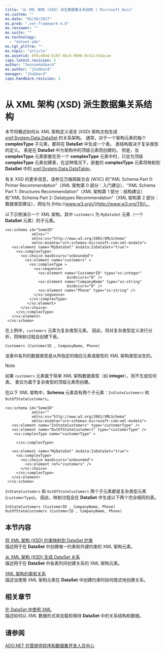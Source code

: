 ```yaml
---
title: "从 XML 架构 (XSD) 派生数据集关系结构 | Microsoft Docs"
ms.custom: ""
ms.date: "03/30/2017"
ms.prod: ".net-framework-4.6"
ms.reviewer: ""
ms.suite: ""
ms.technology: 
  - "dotnet-ado"
ms.tgt_pltfrm: ""
ms.topic: "article"
ms.assetid: 8f6cd04d-6197-4bc4-9096-8c51c7e4acae
caps.latest.revision: 5
author: "JennieHubbard"
ms.author: "jhubbard"
manager: "jhubbard"
caps.handback.revision: 3
---
```

# 从 XML 架构 (XSD) 派生数据集关系结构
本节将概述如何从 XML 架构定义语言 \(XSD\) 架构文档生成 <xref:System.Data.DataSet> 的关系架构。  通常，对于一个架构元素的每个 **complexType** 子元素，都将在 **DataSet** 中生成一个表。  表结构取决于复杂类型的定义。  表是在 **DataSet** 中为架构中的顶级元素而创建的。  但是，当 **complexType** 元素嵌套在另一个 **complexType** 元素中时，只会为顶级 **complexType** 元素创建表，在这种情况下，嵌套的 **complexType** 元素将映射到 **DataSet** 中的 <xref:System.Data.DataTable>。  
  
 有关 XSD 的更多信息，请参见万维网联合会 \(W3C\) 的“XML Schema Part 0: Primer Recommendation”（XML 架构第 0 部分：入门建议）、“XML Schema Part 1: Structures Recommendation”（XML 架构第 1 部分：结构建议）和“XML Schema Part 2: Datatypes Recommendation”（XML 架构第 2 部分：数据类型建议），网址为 [http:\/\/www.w3.org\/](http://www.w3.org/TR/)。  
  
 以下示例演示一个 XML 架构，其中 `customers` 为 `MyDataSet` 元素（一个 **DataSet** 元素）的子元素。  
  
```  
<xs:schema id="SomeID"   
            xmlns=""   
            xmlns:xs="http://www.w3.org/2001/XMLSchema"   
            xmlns:msdata="urn:schemas-microsoft-com:xml-msdata">  
   <xs:element name="MyDataSet" msdata:IsDataSet="true">  
     <xs:complexType>  
       <xs:choice maxOccurs="unbounded">  
         <xs:element name="customers" >   
           <xs:complexType >  
             <xs:sequence>  
               <xs:element name="CustomerID" type="xs:integer"   
                            minOccurs="0" />  
               <xs:element name="CompanyName" type="xs:string"   
                            minOccurs="0" />  
               <xs:element name="Phone" type="xs:string" />  
             </xs:sequence>  
           </xs:complexType>  
          </xs:element>  
       </xs:choice>  
     </xs:complexType>  
   </xs:element>  
 </xs:schema>  
```  
  
 在上例中，`customers` 元素为复杂类型元素。  因此，将对复杂类型定义进行分析，而映射过程会创建下表。  
  
```  
Customers (CustomerID , CompanyName, Phone)  
```  
  
 该表中各列的数据类型是从所指定的相应元素或属性的 XML 架构类型派生的。  
  
> [!NOTE]
>  如果 `customers` 元素属于简单 XML 架构数据类型（如 **integer**），则不生成任何表。  表仅为属于复杂类型的顶级元素而创建。  
  
 在以下 XML 架构中，**Schema** 元素具有两个子元素：`InStateCustomers` 和 `OutOfStateCustomers`。  
  
```  
<xs:schema id="SomeID"   
            xmlns=""   
            xmlns:xs="http://www.w3.org/2001/XMLSchema"   
            xmlns:msdata="urn:schemas-microsoft-com:xml-msdata">  
   <xs:element name="InStateCustomers" type="customerType" />  
   <xs:element name="OutOfStateCustomers" type="customerType" />  
    <xs:complexType name="customerType" >  
  
     </xs:complexType>  
  
   <xs:element name="MyDataSet" msdata:IsDataSet="true">  
     <xs:complexType>  
       <xs:choice maxOccurs="unbounded">  
         <xs:element ref="customers" />  
       </xs:choice>  
     </xs:complexType>  
   </xs:element>  
 </xs:schema>  
```  
  
 `InStateCustomers` 和 `OutOfStateCustomers` 两个子元素都是复杂类型元素 \(`customerType`\)。  因此，映射过程会在 **DataSet** 中生成以下两个完全相同的表。  
  
```  
InStateCustomers (CustomerID , CompanyName, Phone)  
OutOfStateCustomers (CustomerID , CompanyName, Phone)  
```  
  
## 本节内容  
 [将 XML 架构 \(XSD\) 约束映射到 DataSet 约束](../../../../../docs/framework/data/adonet/dataset-datatable-dataview/mapping-xml-schema-xsd-constraints-to-dataset-constraints.md)  
 描述用于在 **DataSet** 中创建唯一约束和外键约束的 XML 架构元素。  
  
 [从 XML 架构 \(XSD\) 生成 DataSet 关系](../../../../../docs/framework/data/adonet/dataset-datatable-dataview/generating-dataset-relations-from-xml-schema-xsd.md)  
 描述用于在 **DataSet** 中各表列间创建关系的 XML 架构元素。  
  
 [XML 架构约束和关系](../../../../../docs/framework/data/adonet/dataset-datatable-dataview/xml-schema-constraints-and-relationships.md)  
 描述当使用 XML 架构元素在 **DataSet** 中创建约束时如何隐式地创建关系。  
  
## 相关章节  
 [在 DataSet 中使用 XML](../../../../../docs/framework/data/adonet/dataset-datatable-dataview/using-xml-in-a-dataset.md)  
 描述如何以 XML 数据形式来加载和保持 **DataSet** 中的关系结构和数据。  
  
## 请参阅  
 [ADO.NET 托管提供程序和数据集开发人员中心](http://go.microsoft.com/fwlink/?LinkId=217917)